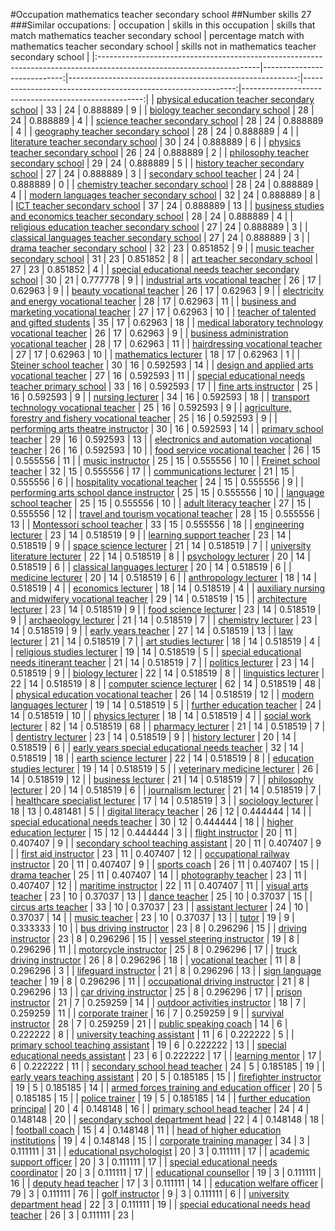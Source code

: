 #Occupation mathematics teacher secondary school
##Number skills 27
###Similar occupations:
| occupation                                                                                                            |   skills in this occupation |   skills that match mathematics teacher secondary school |   percentage match with mathematics teacher secondary school |   skills not in mathematics teacher secondary school |
|:----------------------------------------------------------------------------------------------------------------------|----------------------------:|---------------------------------------------------------:|-------------------------------------------------------------:|-----------------------------------------------------:|
| [physical education teacher secondary school](physical_education_teacher_secondary_school.md)                         |                          33 |                                                       24 |                                                     0.888889 |                                                    9 |
| [biology teacher secondary school](biology_teacher_secondary_school.md)                                               |                          28 |                                                       24 |                                                     0.888889 |                                                    4 |
| [science teacher secondary school](science_teacher_secondary_school.md)                                               |                          28 |                                                       24 |                                                     0.888889 |                                                    4 |
| [geography teacher secondary school](geography_teacher_secondary_school.md)                                           |                          28 |                                                       24 |                                                     0.888889 |                                                    4 |
| [literature teacher secondary school](literature_teacher_secondary_school.md)                                         |                          30 |                                                       24 |                                                     0.888889 |                                                    6 |
| [physics teacher secondary school](physics_teacher_secondary_school.md)                                               |                          26 |                                                       24 |                                                     0.888889 |                                                    2 |
| [philosophy teacher secondary school](philosophy_teacher_secondary_school.md)                                         |                          29 |                                                       24 |                                                     0.888889 |                                                    5 |
| [history teacher secondary school](history_teacher_secondary_school.md)                                               |                          27 |                                                       24 |                                                     0.888889 |                                                    3 |
| [secondary school teacher](secondary_school_teacher.md)                                                               |                          24 |                                                       24 |                                                     0.888889 |                                                    0 |
| [chemistry teacher secondary school](chemistry_teacher_secondary_school.md)                                           |                          28 |                                                       24 |                                                     0.888889 |                                                    4 |
| [modern languages teacher secondary school](modern_languages_teacher_secondary_school.md)                             |                          32 |                                                       24 |                                                     0.888889 |                                                    8 |
| [ICT teacher secondary school](ICT_teacher_secondary_school.md)                                                       |                          37 |                                                       24 |                                                     0.888889 |                                                   13 |
| [business studies and economics teacher secondary school](business_studies_and_economics_teacher_secondary_school.md) |                          28 |                                                       24 |                                                     0.888889 |                                                    4 |
| [religious education teacher secondary school](religious_education_teacher_secondary_school.md)                       |                          27 |                                                       24 |                                                     0.888889 |                                                    3 |
| [classical languages teacher secondary school](classical_languages_teacher_secondary_school.md)                       |                          27 |                                                       24 |                                                     0.888889 |                                                    3 |
| [drama teacher secondary school](drama_teacher_secondary_school.md)                                                   |                          32 |                                                       23 |                                                     0.851852 |                                                    9 |
| [music teacher secondary school](music_teacher_secondary_school.md)                                                   |                          31 |                                                       23 |                                                     0.851852 |                                                    8 |
| [art teacher secondary school](art_teacher_secondary_school.md)                                                       |                          27 |                                                       23 |                                                     0.851852 |                                                    4 |
| [special educational needs teacher secondary school](special_educational_needs_teacher_secondary_school.md)           |                          30 |                                                       21 |                                                     0.777778 |                                                    9 |
| [industrial arts vocational teacher](industrial_arts_vocational_teacher.md)                                           |                          26 |                                                       17 |                                                     0.62963  |                                                    9 |
| [beauty vocational teacher](beauty_vocational_teacher.md)                                                             |                          26 |                                                       17 |                                                     0.62963  |                                                    9 |
| [electricity and energy vocational teacher](electricity_and_energy_vocational_teacher.md)                             |                          28 |                                                       17 |                                                     0.62963  |                                                   11 |
| [business and marketing vocational teacher](business_and_marketing_vocational_teacher.md)                             |                          27 |                                                       17 |                                                     0.62963  |                                                   10 |
| [teacher of talented and gifted students](teacher_of_talented_and_gifted_students.md)                                 |                          35 |                                                       17 |                                                     0.62963  |                                                   18 |
| [medical laboratory technology vocational teacher](medical_laboratory_technology_vocational_teacher.md)               |                          26 |                                                       17 |                                                     0.62963  |                                                    9 |
| [business administration vocational teacher](business_administration_vocational_teacher.md)                           |                          28 |                                                       17 |                                                     0.62963  |                                                   11 |
| [hairdressing vocational teacher](hairdressing_vocational_teacher.md)                                                 |                          27 |                                                       17 |                                                     0.62963  |                                                   10 |
| [mathematics lecturer](mathematics_lecturer.md)                                                                       |                          18 |                                                       17 |                                                     0.62963  |                                                    1 |
| [Steiner school teacher](Steiner_school_teacher.md)                                                                   |                          30 |                                                       16 |                                                     0.592593 |                                                   14 |
| [design and applied arts vocational teacher](design_and_applied_arts_vocational_teacher.md)                           |                          27 |                                                       16 |                                                     0.592593 |                                                   11 |
| [special educational needs teacher primary school](special_educational_needs_teacher_primary_school.md)               |                          33 |                                                       16 |                                                     0.592593 |                                                   17 |
| [fine arts instructor](fine_arts_instructor.md)                                                                       |                          25 |                                                       16 |                                                     0.592593 |                                                    9 |
| [nursing lecturer](nursing_lecturer.md)                                                                               |                          34 |                                                       16 |                                                     0.592593 |                                                   18 |
| [transport technology vocational teacher](transport_technology_vocational_teacher.md)                                 |                          25 |                                                       16 |                                                     0.592593 |                                                    9 |
| [agriculture, forestry and fishery vocational teacher](agriculture,_forestry_and_fishery_vocational_teacher.md)       |                          25 |                                                       16 |                                                     0.592593 |                                                    9 |
| [performing arts theatre instructor](performing_arts_theatre_instructor.md)                                           |                          30 |                                                       16 |                                                     0.592593 |                                                   14 |
| [primary school teacher](primary_school_teacher.md)                                                                   |                          29 |                                                       16 |                                                     0.592593 |                                                   13 |
| [electronics and automation vocational teacher](electronics_and_automation_vocational_teacher.md)                     |                          26 |                                                       16 |                                                     0.592593 |                                                   10 |
| [food service vocational teacher](food_service_vocational_teacher.md)                                                 |                          26 |                                                       15 |                                                     0.555556 |                                                   11 |
| [music instructor](music_instructor.md)                                                                               |                          25 |                                                       15 |                                                     0.555556 |                                                   10 |
| [Freinet school teacher](Freinet_school_teacher.md)                                                                   |                          32 |                                                       15 |                                                     0.555556 |                                                   17 |
| [communications lecturer](communications_lecturer.md)                                                                 |                          21 |                                                       15 |                                                     0.555556 |                                                    6 |
| [hospitality vocational teacher](hospitality_vocational_teacher.md)                                                   |                          24 |                                                       15 |                                                     0.555556 |                                                    9 |
| [performing arts school dance instructor](performing_arts_school_dance_instructor.md)                                 |                          25 |                                                       15 |                                                     0.555556 |                                                   10 |
| [language school teacher](language_school_teacher.md)                                                                 |                          25 |                                                       15 |                                                     0.555556 |                                                   10 |
| [adult literacy teacher](adult_literacy_teacher.md)                                                                   |                          27 |                                                       15 |                                                     0.555556 |                                                   12 |
| [travel and tourism vocational teacher](travel_and_tourism_vocational_teacher.md)                                     |                          28 |                                                       15 |                                                     0.555556 |                                                   13 |
| [Montessori school teacher](Montessori_school_teacher.md)                                                             |                          33 |                                                       15 |                                                     0.555556 |                                                   18 |
| [engineering lecturer](engineering_lecturer.md)                                                                       |                          23 |                                                       14 |                                                     0.518519 |                                                    9 |
| [learning support teacher](learning_support_teacher.md)                                                               |                          23 |                                                       14 |                                                     0.518519 |                                                    9 |
| [space science lecturer](space_science_lecturer.md)                                                                   |                          21 |                                                       14 |                                                     0.518519 |                                                    7 |
| [university literature lecturer](university_literature_lecturer.md)                                                   |                          22 |                                                       14 |                                                     0.518519 |                                                    8 |
| [psychology lecturer](psychology_lecturer.md)                                                                         |                          20 |                                                       14 |                                                     0.518519 |                                                    6 |
| [classical languages lecturer](classical_languages_lecturer.md)                                                       |                          20 |                                                       14 |                                                     0.518519 |                                                    6 |
| [medicine lecturer](medicine_lecturer.md)                                                                             |                          20 |                                                       14 |                                                     0.518519 |                                                    6 |
| [anthropology lecturer](anthropology_lecturer.md)                                                                     |                          18 |                                                       14 |                                                     0.518519 |                                                    4 |
| [economics lecturer](economics_lecturer.md)                                                                           |                          18 |                                                       14 |                                                     0.518519 |                                                    4 |
| [auxiliary nursing and midwifery vocational teacher](auxiliary_nursing_and_midwifery_vocational_teacher.md)           |                          29 |                                                       14 |                                                     0.518519 |                                                   15 |
| [architecture lecturer](architecture_lecturer.md)                                                                     |                          23 |                                                       14 |                                                     0.518519 |                                                    9 |
| [food science lecturer](food_science_lecturer.md)                                                                     |                          23 |                                                       14 |                                                     0.518519 |                                                    9 |
| [archaeology lecturer](archaeology_lecturer.md)                                                                       |                          21 |                                                       14 |                                                     0.518519 |                                                    7 |
| [chemistry lecturer](chemistry_lecturer.md)                                                                           |                          23 |                                                       14 |                                                     0.518519 |                                                    9 |
| [early years teacher](early_years_teacher.md)                                                                         |                          27 |                                                       14 |                                                     0.518519 |                                                   13 |
| [law lecturer](law_lecturer.md)                                                                                       |                          21 |                                                       14 |                                                     0.518519 |                                                    7 |
| [art studies lecturer](art_studies_lecturer.md)                                                                       |                          18 |                                                       14 |                                                     0.518519 |                                                    4 |
| [religious studies lecturer](religious_studies_lecturer.md)                                                           |                          19 |                                                       14 |                                                     0.518519 |                                                    5 |
| [special educational needs itinerant teacher](special_educational_needs_itinerant_teacher.md)                         |                          21 |                                                       14 |                                                     0.518519 |                                                    7 |
| [politics lecturer](politics_lecturer.md)                                                                             |                          23 |                                                       14 |                                                     0.518519 |                                                    9 |
| [biology lecturer](biology_lecturer.md)                                                                               |                          22 |                                                       14 |                                                     0.518519 |                                                    8 |
| [linguistics lecturer](linguistics_lecturer.md)                                                                       |                          22 |                                                       14 |                                                     0.518519 |                                                    8 |
| [computer science lecturer](computer_science_lecturer.md)                                                             |                          62 |                                                       14 |                                                     0.518519 |                                                   48 |
| [physical education vocational teacher](physical_education_vocational_teacher.md)                                     |                          26 |                                                       14 |                                                     0.518519 |                                                   12 |
| [modern languages lecturer](modern_languages_lecturer.md)                                                             |                          19 |                                                       14 |                                                     0.518519 |                                                    5 |
| [further education teacher](further_education_teacher.md)                                                             |                          24 |                                                       14 |                                                     0.518519 |                                                   10 |
| [physics lecturer](physics_lecturer.md)                                                                               |                          18 |                                                       14 |                                                     0.518519 |                                                    4 |
| [social work lecturer](social_work_lecturer.md)                                                                       |                          82 |                                                       14 |                                                     0.518519 |                                                   68 |
| [pharmacy lecturer](pharmacy_lecturer.md)                                                                             |                          21 |                                                       14 |                                                     0.518519 |                                                    7 |
| [dentistry lecturer](dentistry_lecturer.md)                                                                           |                          23 |                                                       14 |                                                     0.518519 |                                                    9 |
| [history lecturer](history_lecturer.md)                                                                               |                          20 |                                                       14 |                                                     0.518519 |                                                    6 |
| [early years special educational needs teacher](early_years_special_educational_needs_teacher.md)                     |                          32 |                                                       14 |                                                     0.518519 |                                                   18 |
| [earth science lecturer](earth_science_lecturer.md)                                                                   |                          22 |                                                       14 |                                                     0.518519 |                                                    8 |
| [education studies lecturer](education_studies_lecturer.md)                                                           |                          19 |                                                       14 |                                                     0.518519 |                                                    5 |
| [veterinary medicine lecturer](veterinary_medicine_lecturer.md)                                                       |                          26 |                                                       14 |                                                     0.518519 |                                                   12 |
| [business lecturer](business_lecturer.md)                                                                             |                          21 |                                                       14 |                                                     0.518519 |                                                    7 |
| [philosophy lecturer](philosophy_lecturer.md)                                                                         |                          20 |                                                       14 |                                                     0.518519 |                                                    6 |
| [journalism lecturer](journalism_lecturer.md)                                                                         |                          21 |                                                       14 |                                                     0.518519 |                                                    7 |
| [healthcare specialist lecturer](healthcare_specialist_lecturer.md)                                                   |                          17 |                                                       14 |                                                     0.518519 |                                                    3 |
| [sociology lecturer](sociology_lecturer.md)                                                                           |                          18 |                                                       13 |                                                     0.481481 |                                                    5 |
| [digital literacy teacher](digital_literacy_teacher.md)                                                               |                          26 |                                                       12 |                                                     0.444444 |                                                   14 |
| [special educational needs teacher](special_educational_needs_teacher.md)                                             |                          30 |                                                       12 |                                                     0.444444 |                                                   18 |
| [higher education lecturer](higher_education_lecturer.md)                                                             |                          15 |                                                       12 |                                                     0.444444 |                                                    3 |
| [flight instructor](flight_instructor.md)                                                                             |                          20 |                                                       11 |                                                     0.407407 |                                                    9 |
| [secondary school teaching assistant](secondary_school_teaching_assistant.md)                                         |                          20 |                                                       11 |                                                     0.407407 |                                                    9 |
| [first aid instructor](first_aid_instructor.md)                                                                       |                          23 |                                                       11 |                                                     0.407407 |                                                   12 |
| [occupational railway instructor](occupational_railway_instructor.md)                                                 |                          20 |                                                       11 |                                                     0.407407 |                                                    9 |
| [sports coach](sports_coach.md)                                                                                       |                          26 |                                                       11 |                                                     0.407407 |                                                   15 |
| [drama teacher](drama_teacher.md)                                                                                     |                          25 |                                                       11 |                                                     0.407407 |                                                   14 |
| [photography teacher](photography_teacher.md)                                                                         |                          23 |                                                       11 |                                                     0.407407 |                                                   12 |
| [maritime instructor](maritime_instructor.md)                                                                         |                          22 |                                                       11 |                                                     0.407407 |                                                   11 |
| [visual arts teacher](visual_arts_teacher.md)                                                                         |                          23 |                                                       10 |                                                     0.37037  |                                                   13 |
| [dance teacher](dance_teacher.md)                                                                                     |                          25 |                                                       10 |                                                     0.37037  |                                                   15 |
| [circus arts teacher](circus_arts_teacher.md)                                                                         |                          33 |                                                       10 |                                                     0.37037  |                                                   23 |
| [assistant lecturer](assistant_lecturer.md)                                                                           |                          24 |                                                       10 |                                                     0.37037  |                                                   14 |
| [music teacher](music_teacher.md)                                                                                     |                          23 |                                                       10 |                                                     0.37037  |                                                   13 |
| [tutor](tutor.md)                                                                                                     |                          19 |                                                        9 |                                                     0.333333 |                                                   10 |
| [bus driving instructor](bus_driving_instructor.md)                                                                   |                          23 |                                                        8 |                                                     0.296296 |                                                   15 |
| [driving instructor](driving_instructor.md)                                                                           |                          23 |                                                        8 |                                                     0.296296 |                                                   15 |
| [vessel steering instructor](vessel_steering_instructor.md)                                                           |                          19 |                                                        8 |                                                     0.296296 |                                                   11 |
| [motorcycle instructor](motorcycle_instructor.md)                                                                     |                          25 |                                                        8 |                                                     0.296296 |                                                   17 |
| [truck driving instructor](truck_driving_instructor.md)                                                               |                          26 |                                                        8 |                                                     0.296296 |                                                   18 |
| [vocational teacher](vocational_teacher.md)                                                                           |                          11 |                                                        8 |                                                     0.296296 |                                                    3 |
| [lifeguard instructor](lifeguard_instructor.md)                                                                       |                          21 |                                                        8 |                                                     0.296296 |                                                   13 |
| [sign language teacher](sign_language_teacher.md)                                                                     |                          19 |                                                        8 |                                                     0.296296 |                                                   11 |
| [occupational driving instructor](occupational_driving_instructor.md)                                                 |                          21 |                                                        8 |                                                     0.296296 |                                                   13 |
| [car driving instructor](car_driving_instructor.md)                                                                   |                          25 |                                                        8 |                                                     0.296296 |                                                   17 |
| [prison instructor](prison_instructor.md)                                                                             |                          21 |                                                        7 |                                                     0.259259 |                                                   14 |
| [outdoor activities instructor](outdoor_activities_instructor.md)                                                     |                          18 |                                                        7 |                                                     0.259259 |                                                   11 |
| [corporate trainer](corporate_trainer.md)                                                                             |                          16 |                                                        7 |                                                     0.259259 |                                                    9 |
| [survival instructor](survival_instructor.md)                                                                         |                          28 |                                                        7 |                                                     0.259259 |                                                   21 |
| [public speaking coach](public_speaking_coach.md)                                                                     |                          14 |                                                        6 |                                                     0.222222 |                                                    8 |
| [university teaching assistant](university_teaching_assistant.md)                                                     |                          11 |                                                        6 |                                                     0.222222 |                                                    5 |
| [primary school teaching assistant](primary_school_teaching_assistant.md)                                             |                          19 |                                                        6 |                                                     0.222222 |                                                   13 |
| [special educational needs assistant](special_educational_needs_assistant.md)                                         |                          23 |                                                        6 |                                                     0.222222 |                                                   17 |
| [learning mentor](learning_mentor.md)                                                                                 |                          17 |                                                        6 |                                                     0.222222 |                                                   11 |
| [secondary school head teacher](secondary_school_head_teacher.md)                                                     |                          24 |                                                        5 |                                                     0.185185 |                                                   19 |
| [early years teaching assistant](early_years_teaching_assistant.md)                                                   |                          20 |                                                        5 |                                                     0.185185 |                                                   15 |
| [firefighter instructor](firefighter_instructor.md)                                                                   |                          19 |                                                        5 |                                                     0.185185 |                                                   14 |
| [armed forces training and education officer](armed_forces_training_and_education_officer.md)                         |                          20 |                                                        5 |                                                     0.185185 |                                                   15 |
| [police trainer](police_trainer.md)                                                                                   |                          19 |                                                        5 |                                                     0.185185 |                                                   14 |
| [further education principal](further_education_principal.md)                                                         |                          20 |                                                        4 |                                                     0.148148 |                                                   16 |
| [primary school head teacher](primary_school_head_teacher.md)                                                         |                          24 |                                                        4 |                                                     0.148148 |                                                   20 |
| [secondary school department head](secondary_school_department_head.md)                                               |                          22 |                                                        4 |                                                     0.148148 |                                                   18 |
| [football coach](football_coach.md)                                                                                   |                          15 |                                                        4 |                                                     0.148148 |                                                   11 |
| [head of higher education institutions](head_of_higher_education_institutions.md)                                     |                          19 |                                                        4 |                                                     0.148148 |                                                   15 |
| [corporate training manager](corporate_training_manager.md)                                                           |                          34 |                                                        3 |                                                     0.111111 |                                                   31 |
| [educational psychologist](educational_psychologist.md)                                                               |                          20 |                                                        3 |                                                     0.111111 |                                                   17 |
| [academic support officer](academic_support_officer.md)                                                               |                          20 |                                                        3 |                                                     0.111111 |                                                   17 |
| [special educational needs coordinator](special_educational_needs_coordinator.md)                                     |                          20 |                                                        3 |                                                     0.111111 |                                                   17 |
| [educational counsellor](educational_counsellor.md)                                                                   |                          19 |                                                        3 |                                                     0.111111 |                                                   16 |
| [deputy head teacher](deputy_head_teacher.md)                                                                         |                          17 |                                                        3 |                                                     0.111111 |                                                   14 |
| [education welfare officer](education_welfare_officer.md)                                                             |                          79 |                                                        3 |                                                     0.111111 |                                                   76 |
| [golf instructor](golf_instructor.md)                                                                                 |                           9 |                                                        3 |                                                     0.111111 |                                                    6 |
| [university department head](university_department_head.md)                                                           |                          22 |                                                        3 |                                                     0.111111 |                                                   19 |
| [special educational needs head teacher](special_educational_needs_head_teacher.md)                                   |                          26 |                                                        3 |                                                     0.111111 |                                                   23 |
